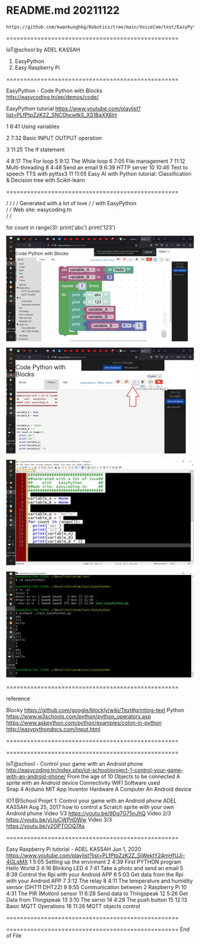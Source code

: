 # README.md 20211122
    https://github.com/kwankunghkg/Robotics/tree/main/VoiceCom/test/EasyPython

==================================================

IoT@school by ADEL KASSAH 
1. EasyPython
2. Easy Raspberry Pi

==================================================

EasyPython - Code Python with Blocks 
  http://easycoding.tn/ep/demos/code/

EasyPython tutorial 
  https://www.youtube.com/playlist?list=PLfPtpZzK2Z_SNC0hcwtkS_XS1BaXX6lrt
  
1	6:41	Using variables 

2	7:32	Basic INPUT OUTPUT operation 

3	11:25	The If statement 

4	8:17	The For loop 
5	9:12	The While loop 
6	7:05	File management 
7	11:12	Multi-threading 
8	4:48	Send an email 
9	6:39	HTTP server 
10	10:46	Text to speech TTS with pyttsx3 
11	11:05	Easy AI with Python tutorial: Classification & Decision tree with Scikit-learn 

==================================================

/ / 
/ / Generated with a lot of love 
/ /    with   EasyPython       
/ / Web site: easycoding.tn     
/ / 

for count in range(3): 
    print('abc') 
    print('123') 

![test_EasyPython_1](./EasyPython_demo_1_20211122.jpg "test_EasyPython 1")

![test_EasyPython_2](./EasyPython_demo_2_20211122.jpg "test_EasyPython 1")

![test_EasyPython_3](./EasyPython_demo_3_20211122.jpg "test_EasyPython 1")

![test_EasyPython_4](./EasyPython_demo_4_20211122.jpg "test_EasyPython 1")

==================================================

reference

Blocky
  https://github.com/google/blockly/wiki/Text#printing-text
Python 
  https://www.w3schools.com/python/python_operators.asp
  https://www.askpython.com/python/examples/colon-in-python
  http://easypythondocs.com/input.html


==================================================



==================================================

IoT@school - Control your game with an Android phone
  http://easycoding.tn/index.php/iot-school/project-1-control-your-game-with-an-android-phone/
  From the age of 10
Objects to be connected
  A sprite with an Android device
Connectivity
  WIFI
Software used 				
  Snap 4 Arduino
  MIT App Inventor
Hardware 
  A Computer
  An Android device


IOT@School Projet 1: Control your game with an Android phone
  ADEL KASSAH Aug 25, 2017
  how to control a Scratch sprite with your own Android phone
Video 1/3
  https://youtu.be/9Dq7G75nJhQ
Video 2/3
  https://youtu.be/yLtuCWPnDWw
Video 3/3	
  https://youtu.be/y2OPTOOQ7As


==================================================

Easy Raspberry Pi tutorial - ADEL KASSAH Jun 1, 2020
  https://www.youtube.com/playlist?list=PLfPtpZzK2Z_SjWektY24mHfUJi-4GLqMX
1	5:05	Setting up the envirment
2	4:39	First PYTHON program Hello World
3	4:16	Blinking LED
4	7:41	Take a photo and send an email
5	8:39	Control the Rpi with your Android APP
6	5:03	Get data from the Rpi with your Android APP
7	3:12	The relay
8	4:11	The temperature and humidity sensor (DHT11 DHT22)
9	9:55	Communication between 2 Raspberry Pi
10	4:31	The PIR (Motion) sensor
11	6:28	Send data to Thingspeak
12	5:26	Get Data from Thingspeak
13	3:10	The servo
14	4:29	The push button
15	12:13	Basic MQTT Operations
16	11:26	MQTT objects control


==================================================



==================================================
End of File
